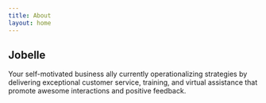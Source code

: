 ```yaml
---
title: About
layout: home
---
```


## Jobelle
Your self-motivated business ally currently operationalizing strategies by delivering exceptional customer service, training, and virtual assistance that promote awesome interactions and positive feedback.
